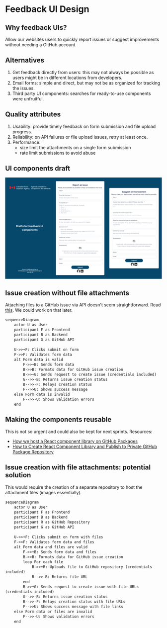 # Feedback UI Design

## Why feedback UIs?

Allow our websites users to quickly report issues or suggest improvements
without needing a GitHub account.

## Alternatives

1. Get feedback directly from users: this may not always be possible as users
   might be in different locations from developers.
2. Email forms: simple and direct, but may not be as organized for tracking the
   issues.
3. Third party UI components: searches for ready-to-use components were
   unfruitful.

## Quality attributes

1. Usability: provide timely feedback on form submission and file upload progress.
2. Reliability: on API failures or file upload issues, retry at least once.
3. Performance:
   - size limit the attachments on a single form submission
   - rate limit submissions to avoid abuse

## UI components draft

![component draft](components_draft.png "component draft")

## Issue creation without file attachments

Attaching files to a GitHub issue via API doesn't seem straightforward. Read
[this](https://stackoverflow.com/questions/45092776/is-it-possible-to-attach-a-file-to-a-github-issue-via-the-api).
We could work on that later.

```mermaid
sequenceDiagram
    actor U as User
    participant F as Frontend
    participant B as Backend
    participant G as GitHub API

    U->>+F: Clicks submit on form
    F->>F: Validates form data
    alt Form data is valid
        F->>+B: Sends form data
        B->>B: Formats data for GitHub issue creation
        B->>+G: Sends request to create issue (credentials included)
        G-->>-B: Returns issue creation status
        B-->>-F: Relays creation status
        F-->>U: Shows success message
    else Form data is invalid
        F-->>-U: Shows validation errors
    end
```

## Making the components reusable

This is not so urgent and could also be kept for next sprints. Resources:

- [How we host a React component library on GitHub
  Packages](https://medium.com/nplan/how-we-host-a-react-component-library-on-github-packages-167f0cb1cb9c)
- [How to Create React Component Library and Publish to Private GitHub Package
  Repository](https://medium.com/tri-petch-digital/how-to-create-react-component-library-and-publish-to-private-github-package-repository-3528ba37cb77)

## Issue creation with file attachments: potential solution

This would require the creation of a separate repository to host the attachment
files (images essentially).

```mermaid
sequenceDiagram
    actor U as User
    participant F as Frontend
    participant B as Backend
    participant R as GitHub Repository
    participant G as GitHub API

    U->>+F: Clicks submit on form with files
    F->>F: Validates form data and files
    alt Form data and files are valid
        F->>+B: Sends form data and files
        B->>B: Formats data for GitHub issue creation
        loop For each file
            B->>+R: Uploads file to GitHub repository (credentials included)
            R-->>-B: Returns file URL
        end
        B->>+G: Sends request to create issue with file URLs (credentials included)
        G-->>-B: Returns issue creation status
        B-->>-F: Relays creation status with file URLs
        F-->>U: Shows success message with file links
    else Form data or files are invalid
        F-->>-U: Shows validation errors
    end
```
